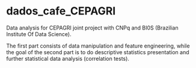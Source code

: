 # dados_cafe_CEPAGRI
Data analysis for CEPAGRI joint project with CNPq and BI0S (Brazilian Institute Of Data Science).

The first part consists of data manipulation and feature engineering, while the goal of the second part is to do descriptive statistics presentation and further statistical data analysis (correlation tests).
